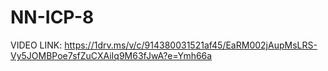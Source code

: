 # NN-ICP-8
VIDEO LINK: https://1drv.ms/v/c/914380031521af45/EaRM002jAupMsLRS-Vy5JOMBPoe7sfZuCXAiIq9M63fJwA?e=Ymh66a
